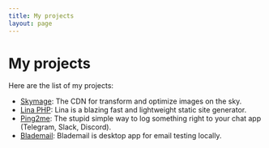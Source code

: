 ```yaml
---
title: My projects
layout: page
---
```


# My projects

Here are the list of my projects:

- [Skymage](https://skymage.daudau.cc): The CDN for transform and optimize images on the sky.
- [Lina PHP](https://lina.daudau.cc): Lina is a blazing fast and lightweight static site generator.
- [Ping2me](https://ping2.me): The stupid simple way to log something right to your chat app (Telegram, Slack, Discord).
- [Blademail](https://blademail.app): Blademail is desktop app for email testing locally.